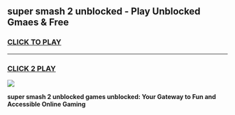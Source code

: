 
## super smash 2 unblocked - Play Unblocked Gmaes & Free
<h3>
<a href="https://news.freeplayer.one?title=super_smash_2_unblocked&ref=16F">CLICK TO PLAY</a></h3>
<hr>

<h3>
<a href="https://news.freeplayer.one?title=super_smash_2_unblocked&ref=16F">CLICK 2 PLAY</a>
  
</h3>

<a href="https://news.freeplayer.one?title=super_smash_2_unblocked&ref=16F/"><img src="https://clearcache.store/games.png"></a>


**super smash 2 unblocked games unblocked: Your Gateway to Fun and Accessible Online Gaming**
